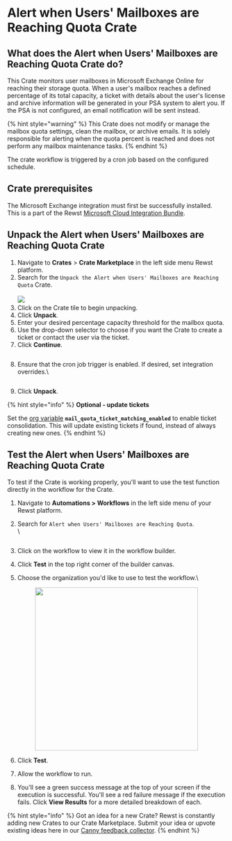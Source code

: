 # Alert when Users' Mailboxes are Reaching Quota Crate

## What does the Alert when Users' Mailboxes are Reaching Quota Crate do?

This Crate monitors user mailboxes in Microsoft Exchange Online for reaching their storage quota. When a user's mailbox reaches a defined percentage of its total capacity, a ticket with details about the user's license and archive information will be generated in your PSA system to alert you. If the PSA is not configured, an email notification will be sent instead.

{% hint style="warning" %}
This Crate does not modify or manage the mailbox quota settings, clean the mailbox, or archive emails. It is solely responsible for alerting when the quota percent is reached and does not perform any mailbox maintenance tasks.
{% endhint %}

The crate workflow is triggered by a cron job based on the configured schedule.

## Crate prerequisites

The Microsoft Exchange integration must first be successfully installed. This is a part of the Rewst [Microsoft Cloud Integration Bundle](../../configuration/integrations/integration-guides/microsoft-cloud-integration-bundle/).

## Unpack the Alert when Users' Mailboxes are Reaching Quota Crate

1. Navigate to **Crates** > **Crate Marketplace** in the left side menu Rewst platform.
2. Search for the `Unpack the Alert when Users' Mailboxes are Reaching Quota` Crate.\
   \
   ![](<../../../.gitbook/assets/Screenshot 2025-06-11 at 7.13.13 PM.png>)
3. Click on the Crate tile to begin unpacking.
4. Click **Unpack**.
5. Enter your desired percentage capacity threshold for the mailbox quota.
6. Use the drop-down selector to choose if you want the Crate to create a ticket or contact the user via the ticket.
7. Click **Continue**.

<figure><img src="../../../.gitbook/assets/Screenshot 2025-06-16 at 1.02.35 PM.png" alt=""><figcaption></figcaption></figure>

8.  Ensure that the cron job trigger is enabled. If desired, set integration overrides.\


    <figure><img src="../../../.gitbook/assets/Screenshot 2025-06-16 at 1.04.57 PM.png" alt=""><figcaption></figcaption></figure>
9. Click **Unpack**.

{% hint style="info" %}
**Optional - update tickets**

Set the [org variable](../../configuration/organization-variables.md) **`mail_quota_ticket_matching_enabled`** to enable ticket consolidation. This will update existing tickets if found, instead of always creating new ones.
{% endhint %}

## Test the Alert when Users' Mailboxes are Reaching Quota Crate

To test if the Crate is working properly, you'll want to use the test function directly in the workflow for the Crate.

1. Navigate to **Automations > Workflows** in the left side menu of your Rewst platform.
2.  Search for `Alert when Users' Mailboxes are Reaching Quota`.\
    \


    <figure><img src="../../../.gitbook/assets/Screenshot 2025-06-16 at 3.34.41 PM.png" alt=""><figcaption></figcaption></figure>
3. Click on the workflow to view it in the workflow builder.&#x20;
4. Click **Test** in the top right corner of the builder canvas.
5.  Choose the organization you'd like to use to test the workflow.\


    <figure><img src="../../../.gitbook/assets/Screenshot 2025-06-16 at 3.34.55 PM (1).png" alt="" width="375"><figcaption></figcaption></figure>
6. Click **Test**.
7. Allow the workflow to run.
8. You'll see a green success message at the top of your screen if the execution is successful. You'll see a red failure message if the execution fails. Click **View Results** for a more detailed breakdown of each.



{% hint style="info" %}
Got an idea for a new Crate? Rewst is constantly adding new Crates to our Crate Marketplace. Submit your idea or upvote existing ideas here in our [Canny feedback collector](https://rewst.canny.io/crates).
{% endhint %}
